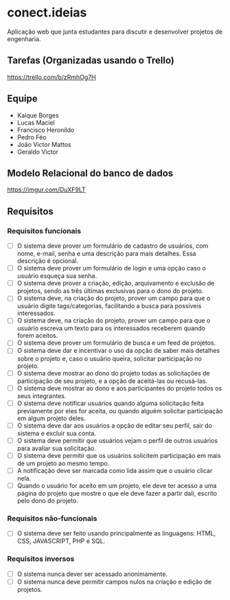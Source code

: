 # conect.ideias
Aplicação web que junta estudantes para discutir e desenvolver projetos de engenharia.

## Tarefas (Organizadas usando o Trello)
https://trello.com/b/zRmhOg7H

## Equipe
- Kaique Borges
- Lucas Maciel
- Francisco Heronildo
- Pedro Féo
- João Victor Mattos
- Geraldo Victor

## Modelo Relacional do banco de dados
https://imgur.com/DuXF9LT

## Requisitos
### Requisitos funcionais
- [ ] O sistema deve prover um formulário de cadastro de usuários, com nome, e-mail, senha e uma descrição para mais detalhes. Essa descrição é opcional.
- [ ] O sistema deve prover um formulário de login e uma opção caso o usuário esqueça sua senha.
- [ ] O sistema deve prover a criação, edição, arquivamento e exclusão de projetos, sendo as três últimas exclusivas para o dono do projeto.
- [ ] O sistema deve, na criação do projeto, prover um campo para que o usuário digite tags/categorias, facilitando a busca para possíveis interessados.
- [ ] O sistema deve, na criação do projeto, prover um campo para que o usuário escreva um texto para os interessados receberem quando forem aceitos.
- [ ] O sistema deve prover um formulário de busca e um feed de projetos.
- [ ] O sistema deve dar e incentivar o uso da opção de saber mais detalhes sobre o projeto e, caso o usuário queira, solicitar participação no projeto.
- [ ] O sistema deve mostrar ao dono do projeto todas as solicitações de participação de seu projeto, e a opção de aceitá-las ou recusá-las.
- [ ] O sistema deve mostrar ao dono e aos participantes do projeto todos os seus integrantes.
- [ ] O sistema deve notificar usuários quando alguma solicitação feita previamente por eles for aceita, ou quando alguém solicitar participação em algum projeto deles.
- [ ] O sistema deve dar aos usuários a opção de editar seu perfil, sair do sistema e excluir sua conta.
- [ ] O sistema deve permitir que usuários vejam o perfil de outros usuários para avaliar sua solicitação.
- [ ] O sistema deve permitir que os usuários solicitem participação em mais de um projeto ao mesmo tempo.
- [ ] A notificação deve ser marcada como lida assim que o usuário clicar nela.
- [ ] Quando o usuário for aceito em um projeto, ele deve ter acesso a uma página do projeto que mostre o que ele deve fazer a partir dali, escrito pelo dono do projeto.
 
### Requisitos não-funcionais
- [ ] O sistema deve ser feito usando principalmente as linguagens: HTML, CSS, JAVASCRIPT, PHP e SQL.
 
### Requisitos inversos
- [ ] O sistema nunca dever ser acessado anonimamente.
- [ ] O sistema nunca deve permitir campos nulos na criação e edição de projetos.
